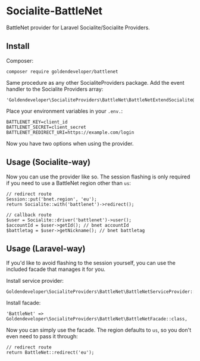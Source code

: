 # Socialite-BattleNet
BattleNet provider for Laravel Socialite/Socialite Providers.

## Install

Composer:

`composer require goldendeveloper/battlenet`

Same procedure as any other SocialiteProviders package. Add the event handler to the Socialite Providers array:

```
'Goldendeveloper\SocialiteProviders\BattleNet\BattleNetExtendSocialite@handle',
```

Place your environment variables in your `.env.`:

```
BATTLENET_KEY=client_id
BATTLENET_SECRET=client_secret
BATTLENET_REDIRECT_URI=https://example.com/login 
```

Now you have two options when using the provider.

## Usage (Socialite-way)

Now you can use the provider like so. The session flashing is only required if you need to use a BattleNet region other than `us`:

```
// redirect route
Session::put('bnet.region', 'eu');
return Socialite::with('battlenet')->redirect();

// callback route
$user = Socialite::driver('battlenet')->user();
$accountId = $user->getId(); // bnet accountId
$battletag = $user->getNickname(); // bnet battletag
```

## Usage (Laravel-way)

If you'd like to avoid flashing to the session yourself, you can use the included facade that manages it for you.

Install service provider:

```
Goldendeveloper\SocialiteProviders\BattleNet\BattleNetServiceProvider::class,
```

Install facade:

```
'BattleNet' => Goldendeveloper\SocialiteProviders\BattleNet\BattleNetFacade::class,
```

Now you can simply use the facade. The region defaults to `us`, so you don't even need to pass it through:

```
// redirect route
return BattleNet::redirect('eu');
```
